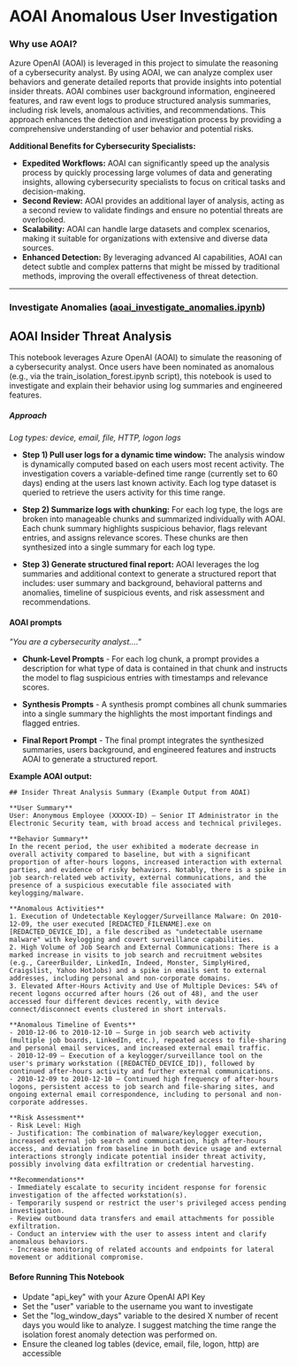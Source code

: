 # AOAI Anomalous User Investigation

### Why use AOAI?

Azure OpenAI (AOAI) is leveraged in this project to simulate the reasoning of a cybersecurity analyst. 
By using AOAI, we can analyze complex user behaviors and generate detailed reports that provide insights into potential insider threats. 
AOAI combines user background information, engineered features, and raw event logs to produce structured analysis summaries, including risk levels, 
anomalous activities, and recommendations. This approach enhances the detection and investigation process by providing a comprehensive understanding 
of user behavior and potential risks.

**Additional Benefits for Cybersecurity Specialists:**

* **Expedited Workflows:** AOAI can significantly speed up the analysis process by quickly processing large volumes of data and generating insights, allowing cybersecurity specialists to focus on critical tasks and decision-making.
* **Second Review:** AOAI provides an additional layer of analysis, acting as a second review to validate findings and ensure no potential threats are overlooked.
* **Scalability:** AOAI can handle large datasets and complex scenarios, making it suitable for organizations with extensive and diverse data sources.
* **Enhanced Detection:** By leveraging advanced AI capabilities, AOAI can detect subtle and complex patterns that might be missed by traditional methods, improving the overall effectiveness of threat detection.

---

### Investigate Anomalies ([aoai_investigate_anomalies.ipynb](aoai_investigate_anomalies.ipynb))
## AOAI Insider Threat Analysis
This notebook leverages Azure OpenAI (AOAI) to simulate the reasoning of a cybersecurity analyst. Once users have been nominated as anomalous (e.g., via the train_isolation_forest.ipynb script), this notebook is used to investigate and explain their behavior using log summaries and engineered features.

##### Approach
_Log types: device, email, file, HTTP, logon logs_

- **Step 1) Pull user logs for a dynamic time window:** The analysis window is dynamically computed based on each users most recent activity. The investigation covers a variable-defined time range (currently set to 60 days) ending at the users last known activity. Each log type dataset is queried to retrieve the users activity for this time range.

- **Step 2) Summarize logs with chunking:** For each log type, the logs are broken into manageable chunks and summarized individually with AOAI. Each chunk summary highlights suspicious behavior, flags relevant entries, and assigns relevance scores. These chunks are then synthesized into a single summary for each log type.

- **Step 3) Generate structured final report:** AOAI leverages the log summaries and additional context to generate a structured report that includes: user summary and background, behavioral patterns and anomalies, timeline of suspicious events, and risk assessment and recommendations.

#### AOAI prompts
_"You are a cybersecurity analyst...."_

* **Chunk-Level Prompts** - For each log chunk, a prompt provides a description for what type of data is contained in that chunk and instructs the model to flag suspicious entries with timestamps and relevance scores.

* **Synthesis Prompts** - A synthesis prompt combines all chunk summaries into a single summary the highlights the most important findings and flagged entries.

* **Final Report Prompt** - The final prompt integrates the synthesized summaries, users background, and engineered features and instructs AOAI to generate a structured report.

**Example AOAI output:**
```
## Insider Threat Analysis Summary (Example Output from AOAI)

**User Summary**  
User: Anonymous Employee (XXXXX-ID) — Senior IT Administrator in the Electronic Security team, with broad access and technical privileges.

**Behavior Summary**  
In the recent period, the user exhibited a moderate decrease in overall activity compared to baseline, but with a significant proportion of after-hours logons, increased interaction with external parties, and evidence of risky behaviors. Notably, there is a spike in job search-related web activity, external communications, and the presence of a suspicious executable file associated with keylogging/malware.

**Anomalous Activities**  
1. Execution of Undetectable Keylogger/Surveillance Malware: On 2010-12-09, the user executed [REDACTED_FILENAME].exe on [REDACTED_DEVICE_ID], a file described as "undetectable username malware" with keylogging and covert surveillance capabilities.  
2. High Volume of Job Search and External Communications: There is a marked increase in visits to job search and recruitment websites (e.g., CareerBuilder, LinkedIn, Indeed, Monster, SimplyHired, Craigslist, Yahoo HotJobs) and a spike in emails sent to external addresses, including personal and non-corporate domains.  
3. Elevated After-Hours Activity and Use of Multiple Devices: 54% of recent logons occurred after hours (26 out of 48), and the user accessed four different devices recently, with device connect/disconnect events clustered in short intervals.

**Anomalous Timeline of Events**  
- 2010-12-06 to 2010-12-10 — Surge in job search web activity (multiple job boards, LinkedIn, etc.), repeated access to file-sharing and personal email services, and increased external email traffic.  
- 2010-12-09 — Execution of a keylogger/surveillance tool on the user's primary workstation ([REDACTED_DEVICE_ID]), followed by continued after-hours activity and further external communications.  
- 2010-12-09 to 2010-12-10 — Continued high frequency of after-hours logons, persistent access to job search and file-sharing sites, and ongoing external email correspondence, including to personal and non-corporate addresses.

**Risk Assessment**  
- Risk Level: High  
- Justification: The combination of malware/keylogger execution, increased external job search and communication, high after-hours access, and deviation from baseline in both device usage and external interactions strongly indicate potential insider threat activity, possibly involving data exfiltration or credential harvesting.

**Recommendations**  
- Immediately escalate to security incident response for forensic investigation of the affected workstation(s).  
- Temporarily suspend or restrict the user's privileged access pending investigation.  
- Review outbound data transfers and email attachments for possible exfiltration.  
- Conduct an interview with the user to assess intent and clarify anomalous behaviors.  
- Increase monitoring of related accounts and endpoints for lateral movement or additional compromise.
```

#### Before Running This Notebook
- Update "api_key" with your Azure OpenAI API Key
- Set the "user" variable to the username you want to investigate
- Set the "log_window_days" variable to the desired X number of recent days you would like to analyze. I suggest matching the time range the isolation forest anomaly detection was performed on.
- Ensure the cleaned log tables (device, email, file, logon, http) are accessible
